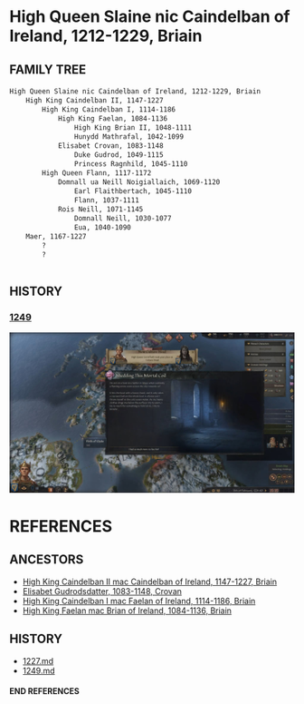 # High Queen Slaine nic Caindelban of Ireland, 1212-1229, Briain

## FAMILY TREE 
```
High Queen Slaine nic Caindelban of Ireland, 1212-1229, Briain
	High King Caindelban II, 1147-1227
		High King Caindelban I, 1114-1186
			High King Faelan, 1084-1136
				High King Brian II, 1048-1111
				Hunydd Mathrafal, 1042-1099
			Elisabet Crovan, 1083-1148
				Duke Gudrod, 1049-1115
				Princess Ragnhild, 1045-1110
		High Queen Flann, 1117-1172
			Domnall ua Neill Noigiallaich, 1069-1120
				Earl Flaithbertach, 1045-1110
				Flann, 1037-1111
			Rois Neill, 1071-1145
				Domnall Neill, 1030-1077
				Eua, 1040-1090
	Maer, 1167-1227 
		?
		?
		
```

## HISTORY

### [1249](../h/1249.md)

![img](../h/14-Queen-Gobflaith-1249/death1.JPG)


# REFERENCES

## ANCESTORS
* [High King Caindelban II mac Caindelban of Ireland, 1147-1227, Briain](caindelban_ii_mac_caindelban_1147.md)
* [Elisabet Gudrodsdatter, 1083-1148, Crovan](elisabet_gudrodsdatter_1083.md)
* [High King Caindelban I mac Faelan of Ireland, 1114-1186, Briain](caindelban_i_mac_faelan_1114.md)
* [High King Faelan mac Brian of Ireland, 1084-1136, Briain](faelan_mac_brian_1084.md)

## HISTORY
* [1227.md](../h/1227.md)
* [1249.md](../h/1249.md)
#### END REFERENCES
